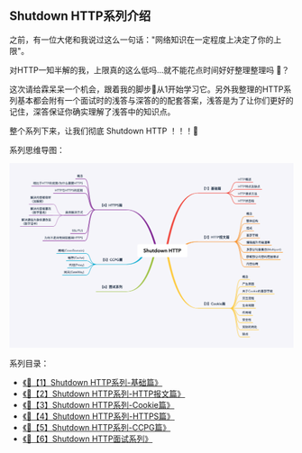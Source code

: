 ## Shutdown HTTP系列介绍

之前，有一位大佬和我说过这么一句话："网络知识在一定程度上决定了你的上限"。

对HTTP一知半解的我，上限真的这么低吗...就不能花点时间好好整理整理吗 🤔️？

这次请给霖呆呆一个机会，跟着我的脚步👣从1开始学习它。另外我整理的HTTP系列基本都会附有一个面试时的浅答与深答的的配套答案，浅答是为了让你们更好的记住，深答保证你确实理解了浅答中的知识点。

整个系列下来，让我们彻底 Shutdown HTTP ！！！💪

系列思维导图：

![](./resource/ShutdownHTTP.png)

系列目录：

- [《🐲【1】Shutdown HTTP系列-基础篇》](./ShutdownHTTP系列-基础篇(1).md)
- [《🐲【2】Shutdown HTTP系列-HTTP报文篇》](./ShutdownHTTP系列-HTTP报文篇(2).md)
- [《🐲【3】Shutdown HTTP系列-Cookie篇》]()
- [《🐲【4】Shutdown HTTP系列-HTTPS篇》]()
- [《🐲【5】Shutdown HTTP系列-CCPG篇》]()
- [《🐲【6】Shutdown HTTP面试系列》]()

